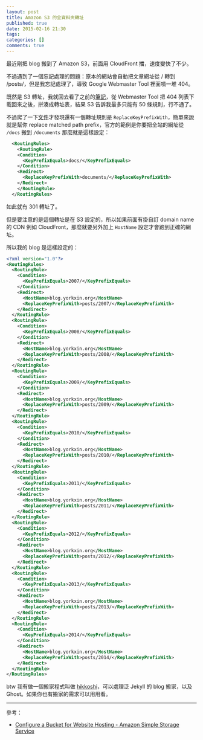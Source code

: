 ```yaml
---
layout: post
title: Amazon S3 的全資料夾轉址
published: true
date: 2015-02-16 21:30
tags:
categories: []
comments: true
---
```


最近剛把 blog 搬到了 Amazon S3，前面用 CloudFront 擋，速度變快了不少。

不過遇到了一個忘記處理的問題：原本的網站會自動把文章網址從 / 轉到 /posts/，但是我忘記處理了，導致 Google Webmaster Tool 裡面噴一堆 404。

既然是 S3 轉址，我就回去看了之前的[筆記](http://blog.yorkxin.org/posts/2013/04/08/middleman-cdn-1-s3/)，從 Webmaster Tool 把 404 列表下載回來之後，拼湊成轉址表，結果 S3 告訴我最多只能有 50 條規則，行不通了。

不過爬了一下[文件](http://docs.aws.amazon.com/AmazonS3/latest/dev/HowDoIWebsiteConfiguration.html)才發現還有一個轉址規則是  `ReplaceKeyPrefixWith`，簡單來說就是幫你 replace matched path prefix，官方的範例是你要把全站的網址從 `/docs` 搬到 `/documents` 那麼就是這樣設定：

```xml
  <RoutingRules>
    <RoutingRule>
    <Condition>
      <KeyPrefixEquals>docs/</KeyPrefixEquals>
    </Condition>
    <Redirect>
      <ReplaceKeyPrefixWith>documents/</ReplaceKeyPrefixWith>
    </Redirect>
    </RoutingRule>
  </RoutingRules>
```

如此就有 301 轉址了。

但是要注意的是這個轉址是在 S3 設定的，所以如果前面有掛自訂 domain name 的 CDN 例如 CloudFront，那麼就要另外加上 `HostName` 設定才會跑到正確的網址。

所以我的 blog 是這樣設定的：

```xml
<?xml version="1.0"?>
<RoutingRules>
  <RoutingRule>
    <Condition>
      <KeyPrefixEquals>2007/</KeyPrefixEquals>
    </Condition>
    <Redirect>
      <HostName>blog.yorkxin.org</HostName>
      <ReplaceKeyPrefixWith>posts/2007/</ReplaceKeyPrefixWith>
    </Redirect>
  </RoutingRule>
  <RoutingRule>
    <Condition>
      <KeyPrefixEquals>2008/</KeyPrefixEquals>
    </Condition>
    <Redirect>
      <HostName>blog.yorkxin.org</HostName>
      <ReplaceKeyPrefixWith>posts/2008/</ReplaceKeyPrefixWith>
    </Redirect>
  </RoutingRule>
  <RoutingRule>
    <Condition>
      <KeyPrefixEquals>2009/</KeyPrefixEquals>
    </Condition>
    <Redirect>
      <HostName>blog.yorkxin.org</HostName>
      <ReplaceKeyPrefixWith>posts/2009/</ReplaceKeyPrefixWith>
    </Redirect>
  </RoutingRule>
  <RoutingRule>
    <Condition>
      <KeyPrefixEquals>2010/</KeyPrefixEquals>
    </Condition>
    <Redirect>
      <HostName>blog.yorkxin.org</HostName>
      <ReplaceKeyPrefixWith>posts/2010/</ReplaceKeyPrefixWith>
    </Redirect>
  </RoutingRule>
  <RoutingRule>
    <Condition>
      <KeyPrefixEquals>2011/</KeyPrefixEquals>
    </Condition>
    <Redirect>
      <HostName>blog.yorkxin.org</HostName>
      <ReplaceKeyPrefixWith>posts/2011/</ReplaceKeyPrefixWith>
    </Redirect>
  </RoutingRule>
  <RoutingRule>
    <Condition>
      <KeyPrefixEquals>2012/</KeyPrefixEquals>
    </Condition>
    <Redirect>
      <HostName>blog.yorkxin.org</HostName>
      <ReplaceKeyPrefixWith>posts/2012/</ReplaceKeyPrefixWith>
    </Redirect>
  </RoutingRule>
  <RoutingRule>
    <Condition>
      <KeyPrefixEquals>2013/</KeyPrefixEquals>
    </Condition>
    <Redirect>
      <HostName>blog.yorkxin.org</HostName>
      <ReplaceKeyPrefixWith>posts/2013/</ReplaceKeyPrefixWith>
    </Redirect>
  </RoutingRule>
  <RoutingRule>
    <Condition>
      <KeyPrefixEquals>2014/</KeyPrefixEquals>
    </Condition>
    <Redirect>
      <HostName>blog.yorkxin.org</HostName>
      <ReplaceKeyPrefixWith>posts/2014/</ReplaceKeyPrefixWith>
    </Redirect>
  </RoutingRule>
</RoutingRules>
```

btw 我有做一個搬家程式叫做 [hikkoshi](https://github.com/chitsaou/hikkoshi)，可以處理泛 Jekyll 的 blog 搬家，以及 Ghost。如果你也有搬家的需求可以用用看。

---

參考：

- [Configure a Bucket for Website Hosting - Amazon Simple Storage Service](http://docs.aws.amazon.com/AmazonS3/latest/dev/HowDoIWebsiteConfiguration.html)
